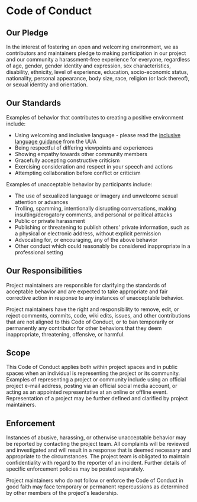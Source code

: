 # Code of Conduct

## Our Pledge

In the interest of fostering an open and welcoming environment, we as contributors and maintainers pledge to making participation in our project and our community a harassment-free experience for everyone, regardless of age, gender, gender identity and expression, sex characteristics, disability, ethnicity, level of experience, education, socio-economic status, nationality, personal appearance, body size, race, religion (or lack thereof), or sexual identity and orientation.

## Our Standards

Examples of behavior that contributes to creating a positive environment include:

- Using welcoming and inclusive language - please read the [inclusive language guidance](https://www.uua.org/lgbtq/welcoming/ways/200008.shtml) from the UUA
- Being respectful of differing viewpoints and experiences
- Showing empathy towards other community members
- Gracefully accepting constructive criticism
- Exercising consideration and respect in your speech and actions
- Attempting collaboration before conflict or criticism

Examples of unacceptable behavior by participants include:

- The use of sexualized language or imagery and unwelcome sexual attention or advances
- Trolling, spamming, intentionally disrupting conversations, making insulting/derogatory comments, and personal or political attacks
- Public or private harassment
- Publishing or threatening to publish others' private information, such as a physical or electronic address, without explicit permission
- Advocating for, or encouraging, any of the above behavior
- Other conduct which could reasonably be considered inappropriate in a professional setting

## Our Responsibilities

Project maintainers are responsible for clarifying the standards of acceptable
behavior and are expected to take appropriate and fair corrective action in
response to any instances of unacceptable behavior.

Project maintainers have the right and responsibility to remove, edit, or reject comments, commits, code, wiki edits, issues, and other contributions that are not aligned to this Code of Conduct, or to ban temporarily or permanently any contributor for other behaviors that they deem inappropriate, threatening, offensive, or harmful.

## Scope

This Code of Conduct applies both within project spaces and in public spaces when an individual is representing the project or its community. Examples of representing a project or community include using an official project e-mail address, posting via an official social media account, or acting as an appointed representative at an online or offline event. Representation of a project may be further defined and clarified by project maintainers.

## Enforcement

Instances of abusive, harassing, or otherwise unacceptable behavior may be reported by contacting the project team. All complaints will be reviewed and investigated and will result in a response that is deemed necessary and appropriate to the circumstances. The project team is obligated to maintain confidentiality with regard to the reporter of an incident. Further details of specific enforcement policies may be posted separately.

Project maintainers who do not follow or enforce the Code of Conduct in good faith may face temporary or permanent repercussions as determined by other members of the project's leadership.
